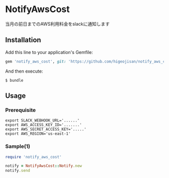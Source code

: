 # NotifyAwsCost
当月の前日までのAWS利用料金をslackに通知します

## Installation

Add this line to your application's Gemfile:

```ruby
gem 'notify_aws_cost', git: 'https://github.com/higeojisan/notify_aws_cost.git'
```

And then execute:

    $ bundle

## Usage

### Prerequisite
```
export SLACK_WEBHOOK_URL='......'
export AWS_ACCESS_KEY_ID='.......'
export AWS_SECRET_ACCESS_KEY='.....'
export AWS_REGION='us-east-1'
```

### Sample(1)
```ruby
require 'notify_aws_cost'

notify = NotifyAwsCost::Notify.new
notify.send
```

